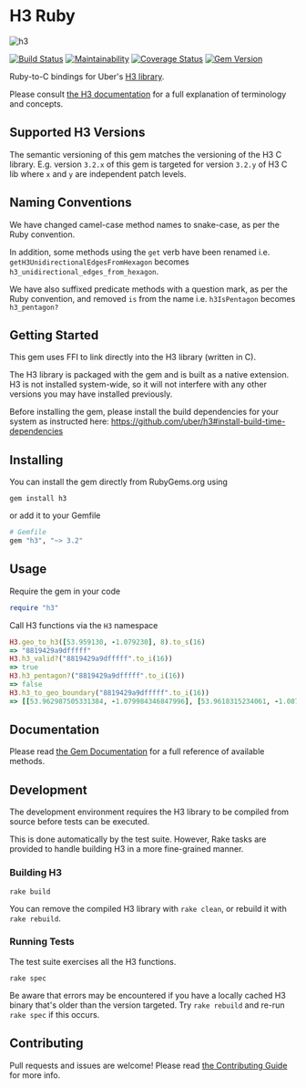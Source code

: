# H3 Ruby

![h3](https://user-images.githubusercontent.com/98526/50283275-48177300-044d-11e9-8337-eba8d3cc88a2.png)

[![Build Status](https://travis-ci.org/StuartApp/h3_ruby.svg?branch=master)](https://travis-ci.org/seanhandley/h3_ruby) [![Maintainability](https://api.codeclimate.com/v1/badges/c55e1f67421eba8af8d0/maintainability)](https://codeclimate.com/repos/5c18b7f49bc79a02a4000d81/maintainability) [![Coverage Status](https://coveralls.io/repos/github/StuartApp/h3_ruby/badge.svg?branch=master)](https://coveralls.io/github/StuartApp/h3_ruby?branch=master) [![Gem Version](https://badge.fury.io/rb/h3.svg)](https://badge.fury.io/rb/h3)

Ruby-to-C bindings for Uber's [H3 library](https://uber.github.io/h3/).

Please consult [the H3 documentation](https://uber.github.io/h3/#/documentation/overview/introduction) for a full explanation of terminology and concepts.

## Supported H3 Versions

The semantic versioning of this gem matches the versioning of the H3 C library. E.g. version `3.2.x` of this gem is targeted for version `3.2.y` of H3 C lib where `x` and `y` are independent patch levels.

## Naming Conventions

We have changed camel-case method names to snake-case, as per the Ruby convention.

In addition, some methods using the `get` verb have been renamed i.e. `getH3UnidirectionalEdgesFromHexagon` becomes `h3_unidirectional_edges_from_hexagon`.

We have also suffixed predicate methods with a question mark, as per the Ruby convention, and removed `is` from the name i.e. `h3IsPentagon` becomes `h3_pentagon?`

## Getting Started

This gem uses FFI to link directly into the H3 library (written in C).

The H3 library is packaged with the gem and is built as a native extension. H3 is not installed system-wide, so it will not interfere with any other versions you may have installed previously.

Before installing the gem, please install the build dependencies for your system as instructed here: https://github.com/uber/h3#install-build-time-dependencies

## Installing

You can install the gem directly from RubyGems.org using

    gem install h3

or add it to your Gemfile

```ruby
# Gemfile
gem "h3", "~> 3.2"
```

## Usage

Require the gem in your code

```ruby
require "h3"
```

Call H3 functions via the `H3` namespace

```ruby
H3.geo_to_h3([53.959130, -1.079230], 8).to_s(16)
=> "8819429a9dfffff"
H3.h3_valid?("8819429a9dfffff".to_i(16))
=> true
H3.h3_pentagon?("8819429a9dfffff".to_i(16))
=> false
H3.h3_to_geo_boundary("8819429a9dfffff".to_i(16))
=> [[53.962987505331384, -1.079984346847996], [53.9618315234061, -1.0870313428985856], [53.95744798515881, -1.0882421079017874], [53.95422067486053, -1.082406760751464], [53.955376670617454, -1.0753609232787642], [53.95975996282198, -1.074149274503605]]
```

## Documentation

Please read [the Gem Documentation](https://www.rubydoc.info/github/StuartApp/h3_ruby/H3) for a full reference of available methods.

## Development

The development environment requires the H3 library to be compiled from source before tests can be executed.

This is done automatically by the test suite. However, Rake tasks are provided to handle building H3 in a more fine-grained manner.

### Building H3

    rake build

You can remove the compiled H3 library with `rake clean`, or rebuild it with `rake rebuild`.

### Running Tests

The test suite exercises all the H3 functions.

    rake spec

Be aware that errors may be encountered if you have a locally cached H3 binary that's older than the version targeted. Try `rake rebuild` and re-run `rake spec` if this occurs.

## Contributing

Pull requests and issues are welcome! Please read [the Contributing Guide](./CONTRIBUTING.md) for more info.
